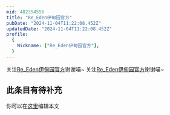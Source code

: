 ```yaml
---
mid: 482354556
title: "Re_Eden伊甸园官方"
pubDate: "2024-11-04T11:22:08.452Z"
updatedDate: "2024-11-04T11:22:08.452Z"
profile:
  {
    Nickname: ["Re_Eden伊甸园官方"],
  }
---
```


关注[Re_Eden伊甸园官方](https://space.bilibili.com/482354556)谢谢喵~ 关注[Re_Eden伊甸园官方](https://space.bilibili.com/482354556)谢谢喵~

## 此条目有待补充
你可以在[这里](https://github.com/Yuhanawa/VTuber.ICU-Content/edit/master/v/Re_Eden伊甸园官方/index.md)编辑本文
